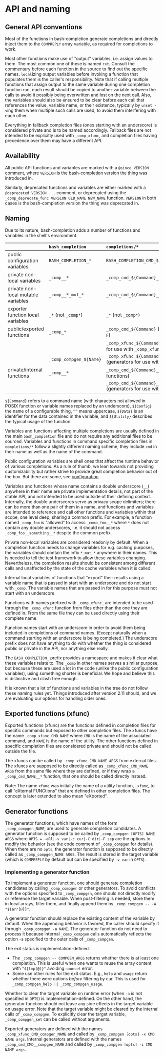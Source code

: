 # API and naming

## General API conventions

Most of the functions in bash-completion generate completions and directly
inject them to the `COMPREPLY` array variable, as required for completions to
work.

Most other functions make use of "output" variables, i.e. assign values to
them. The most common one of these is named `ret`. Consult the commentary
before each function in the source to find out the specific names.
`local`izing output variables before invoking a function that populates them
is the caller's responsibility.
Note that if calling multiple functions that assign output to the same variable
during one completion function run, each result should be copied to another
variable between the calls to avoid it possibly being overwritten and lost on
the next call. Also, the variables should also be ensured to be clear before
each call that references the value, variable name, or their existence,
typically by `unset -v`ing them when multiple such calls are used,
to avoid them interfering with each other.

Everything in fallback completion files (ones starting with an underscore)
is considered private and is to be named accordingly. Fallback files are not
intended to be explicitly used with `_comp_xfunc`, and completion files having
precedence over them may have a different API.

## Availability

All public API functions and variables are marked with a `@since VERSION`
comment, where `VERSION` is the bash-completion version the thing was
introduced in.

Similarly, deprecated functions and variables are either marked with a
`@deprecated VERSION ...` comment, or deprecated using the
`_comp_deprecate_func VERSION OLD_NAME NEW_NAME` function.
`VERSION` in both cases is the bash-completion version the thing was
deprecated in.

## Naming

Due to its nature, bash-completion adds a number of functions and variables in
the shell's environment.

|                                     | `bash_completion`       | `completions/*`                                                                       |
|:------------------------------------|:------------------------|:--------------------------------------------------------------------------------------|
| public configuration variables      | `BASH_COMPLETION_*`     | `BASH_COMPLETION_CMD_${Command^^}_${Config^^}`                                        |
| private non-local variables         | `_comp__*`              | `_comp_cmd_${Command}__${Data}`                                                       |
| private non-local mutable variables | `_comp__*_mut_*`        | `_comp_cmd_${Command}__mut_${Data}`                                                   |
| exporter function local variables   | `_*` (not `_comp*`)     | `_*` (not `_comp*`)                                                                   |
| public/exported functions           | `_comp_*`               | `_comp_cmd_${Command}` (functions for `complete -F`)                                  |
|                                     |                         | `_comp_xfunc_${Command}_${Utility}` (functions for use with `_comp_xfunc`)            |
|                                     | `_comp_compgen_${Name}` | `_comp_xfunc_${Command}_compgen_${Name}` (generators for use with `_comp_compgen -x`) |
| private/internal functions          | `_comp__*`              | `_comp_cmd_${Command}__${Utility}` (utility functions)                                |
|                                     |                         | `_comp_cmd_${Command}__compgen_${Name}` (generators for use with `_comp_compgen -i`)  |

`${Command}` refers to a command name (with characters not allowed in POSIX
function or variable names replaced by an underscore), `${Config}` the name of
a configurable thing, `^^` means uppercase, `${Data}` is an identifier for the
data contained in the variable, and `${Utility}` describes the typical usage of
the function.

Variables and functions affecting multiple completions are usually defined
in the main `bash_completion` file and do not require any additional files to
be sourced. Variables and functions in command specific completion files in
`completions/*` follow a slightly different naming scheme; they include
`cmd` in their name as well as the name of the command.

Public configuration variables are shell ones that affect the runtime behavior
of various completions. As a rule of thumb, we lean towards not providing
customizability but rather strive to provide great completion behavior out of
the box. But there are some, see [configuration](configuration.md).

Variables and functions whose name contains a double underscore (`__`) anywhere
in their name are private implementation details, not part of the stable API,
and not intended to be used outside of their defining context. Internally, the
double underscores serve as privacy scope delimiters; there can be more than one
pair of them in a name, and functions and variables are intended to reference
and call other functions and variables within that scope, one level deep,
sharing a common prefix. For example, a function named `_comp_foo` is "allowed"
to access `_comp_foo__*` where `*` does not contain any double underscores,
i.e. it should not access `_comp_foo__something__*` despite the common prefix.

Private non-local variables are considered readonly by default.  When a
completion function needs to change variables for e.g. caching purposes, the
variables should contain the infix `*_mut_*` anywhere in their names.  This is
needed to tell the test framework to allow these variables changing.
Nevertheless, the completion results should be consistent among different calls
and unaffected by the state of the cache variables when it is called.

Internal local variables of functions that "export" their results using a
variable name that is passed in start with an underscore and do not start with
`_comp`. The variable names that are passed in for this purpose must not start
with an underscore.

Functions with names prefixed with `_comp_xfunc_` are intended to be used
through the `_comp_xfunc` function from files other than the one they are
defined in. From the same file they can be used directly using their complete
name.

Function names start with an underscore in order to avoid them being
included in completions of command names. (Except naturally when a command
starting with an underscore is being completed.) The underscore prefix does
not have anything to do with whether the thing is considered public or
private in the API, nor anything else really.

The `BASH_COMPLETION_` prefix provides a namespace and makes it clear what
these variables relate to. The `_comp` in other names serves a similar purpose,
but because these are used a lot in the code (unlike the public configuration
variables), using something shorter is beneficial. We hope and believe this is
distinctive and clash free enough.

It is known that a lot of functions and variables in the tree do not follow
these naming rules yet. Things introduced after version 2.11 should, and we are
evaluating our options for handling older ones.

## Exported functions (xfunc)

Exported functions (xfunc) are the functions defined in completion files for
specific commands but exposed to other completion files.  The xfuncs have the
name `_comp_xfunc_CMD_NAME` where `CMD` is the name of the associated command,
and `NAME` is the name of the utility.  The other functions defined in specific
completion files are considered private and should not be called outside the
file.

The xfuncs can be called by `_comp_xfunc CMD NAME ARGS` from external files.
The xfuncs are supposed to be directly called as `_comp_xfunc_CMD_NAME ARGS`
from the same file where they are defined, or if they wrap a `_comp_cmd_NAME__*`
function, that one should be called directly instead.

Note: The name `xfunc` was initially the name of a utility function, `_xfunc`,
to call "eXternal FUNCtions" that are defined in other completion files.  The
concept is later extended to also mean "eXported".

## Generator functions

The generator functions, which have names of the form `_comp_compgen_NAME`, are
used to generate completion candidates.  A generator function is supposed to be
called by `_comp_compgen [OPTS] NAME ARGS` where `OPTS = -aRl|-v var|-c cur|-C
dir|-F sep` are the options to modify the behavior (see the code comment of
`_comp_compgen` for details).  When there are no `opts`, the generator function
is supposed to be directly called as `_comp_compgen_NAME ARGS`.  The result is
stored in the target variable (which is `COMPREPLY` by default but can be
specified by `-v var` in `OPTS`).

### Implementing a generator function

To implement a generator function, one should generate completion candidates by
calling `_comp_compgen` or other generators.  To avoid conflicts with the
options specified to `_comp_compgen`, one should not directly modify or
reference the target variable.  When post-filtering is needed, store them in
local arrays, filter them, and finally append them by `_comp_compgen -- -W
"${arr[@]}"`.

A generator function should replace the existing content of the variable by
default.  When the appending behavior is favored, the caller should specify it
through `_comp_compgen -a NAME`.  The generator function do not need to process
it because internal `_comp_compgen` calls automatically reflects the option
`-a` specified to the outer calls of `_comp_compgen`.

The exit status is implementation-defined.

- The `_comp_compgen -- COMPGEN_ARGS` returns whether there is at least one
  completion.  This is useful when one wants to reuse the array content with
  `"${tmp[@]}"` avoiding `nounset` error.
- Some use other rules for the exit status. E.g., `help` and `usage` return
  whether there were options *before* filtering by cur. This is used for
  `_comp_compgen_help || _comp_compgen_usage`.

Whether to clear the target variable on runtime error (when `-a` is not
specified in `OPTS`) is implementation-defined.  On the other hand, the
generator function should not leave any side effects in the target variable on
usage error.  Note that the target variable might be cleared by the internal
calls of `_comp_compgen`.  To explicitly clear the target variable,
`_comp_compgen_set` can be called without arguments.

Exported generators are defined with the names `_comp_xfunc_CMD_compgen_NAME`
and called by `_comp_compgen [opts] -x CMD NAME args`.  Internal generators are
defined with the names `_comp_cmd_CMD__compgen_NAME` and called by
`_comp_compgen [opts] -i CMD NAME args`.
